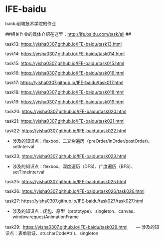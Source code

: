 # IFE-baidu
baidu前端技术学院的作业

##相关作业的具体介绍在这里：http://ife.baidu.com/task/all ##

task13:  https://yisha0307.github.io/IFE-baidu/task13.html

task14:  https://yisha0307.github.io/IFE-baidu/task014.html

task15:  https://yisha0307.github.io/IFE-baidu/task015.html

task16:  https://yisha0307.github.io/IFE-baidu/task016.html

task17:  https://yisha0307.github.io/IFE-baidu/task017.html

task18:  https://yisha0307.github.io/IFE-baidu/task018.html

task19:  https://yisha0307.github.io/IFE-baidu/task019.html

task20:  https://yisha0307.github.io/IFE-baidu/task020.html

task21:  https://yisha0307.github.io/IFE-baidu/task021.html

task22:  https://yisha0307.github.io/IFE-baidu/task022.html        
- 涉及的知识点：flexbox、二叉树遍历（preOrder/inOrder/postOrder)、setInterval

task23:  https://yisha0307.github.io/IFE-baidu/task023.html         
- 涉及的知识点：flexbox、深度遍历（DFS)、广度遍历（BFS）、setTimeInterval

task25:  https://yisha0307.github.io/IFE-baidu/task025.html 

task26:  https://yisha0307.github.io/IFE-baidu/task026/task026.html 

task27:  https://yisha0307.github.io/IFE-baidu/task027/task027.html      
- 涉及的知识点：闭包、原型（prototype)、singleton、canvas、window.requestAnimationFrame          

task29:  https://yisha0307.github.io/IFE-baidu/task029.html      
— 涉及的知识点：表单验证、str.charCodeAt(i)、singleton

